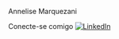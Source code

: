 Annelise Marquezani

Conecte-se comigo
[![LinkedIn](https://img.shields.io/badge/LinkedIn-000?style=for-the-badge&logo=linkedin&logoColor=0E76A8)](https://www.linkedin.com/in/annelise-alia-borelli-marquezani-0b234b214/)